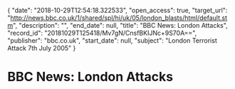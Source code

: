 {
  "date": "2018-10-29T12:54:18.322533", 
  "open_access": true, 
  "target_url": "http://news.bbc.co.uk/1/shared/spl/hi/uk/05/london_blasts/html/default.stm", 
  "description": "", 
  "end_date": null, 
  "title": "BBC News: London Attacks", 
  "record_id": "20181029T125418/Mv7gN/CnsfBKIJNc+9S70A==", 
  "publisher": "bbc.co.uk", 
  "start_date": null, 
  "subject": "London Terrorist Attack 7th July 2005"
}

# BBC News: London Attacks

